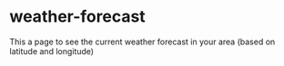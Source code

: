 # weather-forecast
This a page to see the current weather forecast in your area (based on latitude and longitude)
